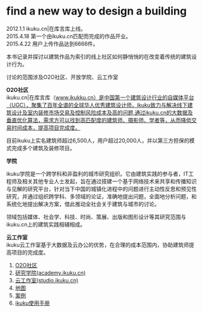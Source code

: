 find a new way to design a building
========

2012.1.1 ikuku.cn|在库言库上线。  
2015.4.18 第一个由ikuku.cn匹配而完成的作品开业。  
2015.4.22 用户上传作品达到6666件。


本书记录并探讨以建筑作品为索引的线上社区如何静悄悄的在改变着传统的建筑设计行为。

讨论的范围涉及O2O社区、开放学院、云工作室

**O2O社区**  
ikuku.cn|在库言库（www.ikukku.cn）是中国第一个建筑设计行业的自媒体平台（UGC），聚集了百年全谱的全球华人优秀建筑设计师，ikuku致力与解决线下建筑设计及室内装修市场交易及控制风险成本及高的问题,通过ikuku.cn的大数据及垂直优化算法，需求方可以找到高匹配度的建筑师、摄影师、学者等，从而降低交易时间成本，提高项目完成度。

目前ikuku上实名建筑师超过6,500人，用户超过20,000人，并以第三方担保的模式完成多个建筑及装修项目。

**学院**  

ikuku学院是一个跨学科和非盈利的城市研究组织。它由建筑实践的参与者，IT工程师及相关其他专业人士发起，旨在通过搭建一个基于网络技术来共享和传播知识与见解的研究平台，针对当下中国的城镇化进程中的问题进行主动性反思和预见性研究，并通过组织跨学科、多领域的论证，准确地提出问题，全面地分析问题，和系统化地提出解决方案，借此推动全社会关于建筑与城市的讨论。

领域包括媒体、社会学、科技、时尚、策展、出版和图形设计等其研究范围与ikuku.cn上的建筑实践相辅相成。

**云工作室**  
ikuku云工作室基于大数据及云办公的优势，在合理的成本范围内，协助建筑师提高项目的完成度。


1. [O2O社区](o2o_sn.md)  
2. [研究学院(academy.ikuku.cn)](academy.md)   
3. [云工作室(studio.ikuku.cn)](studio.md)     
5. [地图](http://www.ikuku.cn/map.php)  
6. [案例](cases.md)
6. [ikuku使用手册](guide.md)
 
